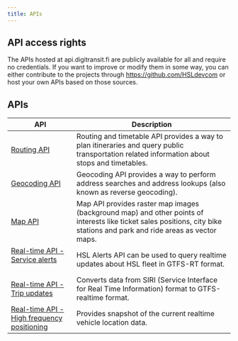 ```yaml
---
title: APIs
---
```


## API access rights

The APIs hosted at api.digitransit.fi are publicly available for all and require no credentials. If you want to improve or modify them in some way, you can either contribute to the projects through https://github.com/HSLdevcom or host your own APIs based on those sources.

## APIs
| API                                                                             | Description                     |
|---------------------------------------------------------------------------------|---------------------------------|
| [Routing API](./1-routing-api/)                                                 | Routing and timetable API provides a way to plan itineraries and query public transportation related information about stops and timetables.
| [Geocoding API](./2-geocoding-api/)                                             | Geocoding API provides a way to perform address searches and address lookups (also known as reverse geocoding).
| [Map API](./3-map-api/)                                                         | Map API provides raster map images (background map) and other points of interests like ticket sales positions, city bike stations and park and ride areas as vector maps.
| [Real-time API - Service alerts](./4-realtime-api/service-alerts)                | HSL Alerts API can be used to query realtime updates about HSL fleet in GTFS-RT format. 
| [Real-time API - Trip updates](./4-realtime-api/trip-updates)                    | Converts data from SIRI (Service Interface for Real Time Information) format to GTFS-realtime format.
| [Real-time API - High frequency positioning](./4-realtime-api/vehicle-positions) | Provides snapshot of the current realtime vehicle location data.

